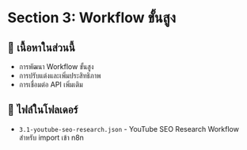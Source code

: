 # Section 3: Workflow ขั้นสูง

## 📁 เนื้อหาในส่วนนี้
- การพัฒนา Workflow ขั้นสูง
- การปรับแต่งและเพิ่มประสิทธิภาพ
- การเชื่อมต่อ API เพิ่มเติม

## 📄 ไฟล์ในโฟลเดอร์
- `3.1-youtube-seo-research.json` - YouTube SEO Research Workflow สำหรับ import เข้า n8n